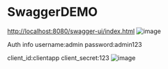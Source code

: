 # SwaggerDEMO
[http://localhost:8080/swagger-ui/index.html](http://localhost:8080/swagger-ui/index.html#/hot-tour-controller)
![image](https://user-images.githubusercontent.com/86956056/171378385-5de95093-74df-4f91-a2fd-f6d4693f4da9.png)

Auth info
username:admin
password:admin123

client_id:clientapp
client_secret:123
![image](https://user-images.githubusercontent.com/86956056/171378557-31d3be12-3b1e-4236-99c5-5de2dd3baddf.png)
